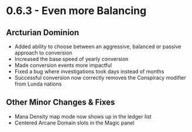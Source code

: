 # 0.6.3 - Even more Balancing

## Arcturian Dominion
- Added ability to choose between an aggressive, balanced or passive approach to conversion
- Increased the base speed of yearly conversion
- Made conversion events more impactful
- Fixed a bug where investigations took days instead of months
- Successful conversion now correctly removes the Conspiracy modifier from Lunda nations 

## Other Minor Changes & Fixes
- Mana Density map mode now shows up in the ledger list
- Centered Arcane Domain slots in the Magic panel
